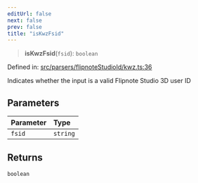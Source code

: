 ```yaml
---
editUrl: false
next: false
prev: false
title: "isKwzFsid"
---
```


> **isKwzFsid**(`fsid`): `boolean`

Defined in: [src/parsers/flipnoteStudioId/kwz.ts:36](https://github.com/jaames/flipnote.js/blob/24e772733243f115c3848537efabe6ee9020ad63/src/parsers/flipnoteStudioId/kwz.ts#L36)

Indicates whether the input is a valid Flipnote Studio 3D user ID

## Parameters

| Parameter | Type |
| :------ | :------ |
| `fsid` | `string` |

## Returns

`boolean`
